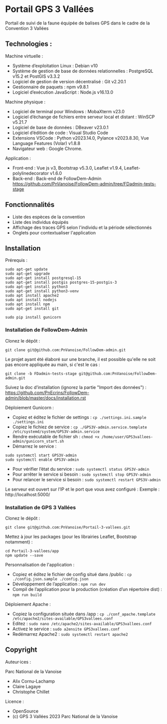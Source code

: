 # Portail GPS 3 Vallées
Portail de suivi de la faune équipée de balises GPS dans le cadre de la Convention 3 Vallées

## Technologies :

Machine virtuelle :
- Système d’exploitation Linux : Debian v10
- Système de gestion de base de données relationnelles : PostgreSQL v15.2 et PostGIS v3.3.2
- Logiciel de gestion de version décentralisé : Git v2.20.1
- Gestionnaire de paquets : npm v9.8.1
- Logiciel d’exécution JavaScript : Node.js v16.13.0

Machine physique :
- Logiciel de terminal pour Windows : MobaXterm v23.0
- Logiciel d’échange de fichiers entre serveur local et distant : WinSCP v5.21.7
- Logiciel de base de données : DBeaver v23.0.1
- Logiciel d’édition de code : Visual Studio Code
- Extensions VSCode : Python v2023.14.0, Pylance v2023.8.30, Vue Language Features (Volar) v1.8.8
- Navigateur web : Google Chrome.

Application :
- Front-end : Vue js v3, Bootstrap v5.3.0, Leaflet v1.9.4, Leaflet-polylinedecorator v1.6.0
- Back-end : Back-end de FollowDem-Admin https://github.com/PnVanoise/FollowDem-admin/tree/FDadmin-tests-stage 

## Fonctionnalités 

- Liste des espèces de la convention
- Liste des individus équipés 
- Affichage des traces GPS selon l'individu et la période sélectionnés 
- Onglets pour contextualiser l'application

## Installation 

Prérequis :
```
sudo apt-get update
sudo apt-get upgrade
sudo apt-get install postgresql-15
sudo apt-get install postgis postgres-15-postgis-3
sudo apt-get install python3
sudo apt-get install python3-venv
sudo apt install apache2
sudo apt install nodejs
sudo apt install npm
sudo apt-get install git

sudo pip install gunicorn

```
### Installation de FollowDem-Admin 

Clonez le dépôt :
```
git clone git@github.com:PnVanoise/FollowDem-admin.git
```
Le projet ayant été élaboré sur une branche, il est possible qu'elle ne soit pas encore appliquée au main, si c'est le cas :
```
git clone -b FDadmin-tests-stage git@github.com:PnVanoise/FollowDem-admin.git
```
Suivez la doc d’installation (ignorez la partie "Import des données") : https://github.com/PnEcrins/FollowDem-admin/blob/master/docs/installation.rst

Déploiement Gunicorn :
- Copiez et éditez le fichier de settings : `cp ./settings.ini.sample ./settings.ini`
- Copiez le fichiez de service : `cp ./GPS3V-admin.service.template /etc/systemd/system/GPS3V-admin.service`
- Rendre exécutable de fichier sh : `chmod +x /home/user/GPS3vallees-admin/gunicorn_start.sh`
- Démarrez le service : 
```
sudo systemctl start GPS3V-admin
sudo systemctl enable GPS3V-admin
```
- Pour vérifier l’état du service : `sudo systemctl status GPS3V-admin`
- Pour arrêter le service si besoin : `sudo systemctl stop GPS3V-admin`
- Pour relancer le service si besoin : `sudo systemctl restart GPS3V-admin`

Le serveur est ouvert sur l’IP et le port que vous avez configuré : 
Exemple : http://localhost:5000/ 

### Installation de GPS 3 Vallées

Clonez le dépôt :
```
git clone git@github.com:PnVanoise/Portail-3-vallees.git
```
Mettez à jour les packages (pour les librairies Leaflet, Bootstrap notamment) :
```
cd Portail-3-vallees/app 
npm update --save
```
Personnalisation de l'application :
- Copiez et éditez le fichier de config situé dans /public : `cp ./config.json.sample ./config.json`
- Développement de l’application : `npm run dev`
- Compil de l’application pour la production (création d’un répertoire dist) : `npm run build` 

Déploiement Apache :
- Copiez la configuration située dans /app : `cp ./conf_apache.template  /etc/apache2/sites-available/GPS3vallees.conf`  
- Editez : `sudo nano /etc/apache2/sites-available/GPS3vallees.conf`
- Activez le service : `sudo a2ensite GPS3vallees.conf`
- Redémarrez Apache2 : `sudo systemctl restart apache2`

## Copyright
Auteur·ices :

Parc National de la Vanoise

- Alix Cornu-Lachamp
- Claire Lagaye
- Christophe Chillet 

Licence :

- OpenSource
- (c) GPS 3 Vallées 2023 Parc National de la Vanoise

